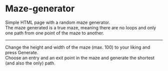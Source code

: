 # Maze-generator
Simple HTML page with a random maze generator.<br>
The maze generated is a true maze, meaning there are no loops and only one path from one point of the maze to another.<br>
<hr>
Change the height and width of the maze (max. 100) to your liking and press Generate.<br>
Choose an entry and an exit point in the maze and generate the shortest (and also the only) path.
